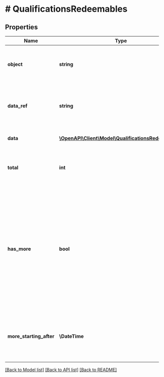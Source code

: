 # # QualificationsRedeemables

## Properties

Name | Type | Description | Notes
------------ | ------------- | ------------- | -------------
**object** | **string** | The type of the object represented by JSON. Default is &#x60;list&#x60;. | [optional] [default to 'list']
**data_ref** | **string** | Identifies the name of the attribute that contains the array of qualified redeemables. | [optional] [default to 'data']
**data** | [**\OpenAPI\Client\Model\QualificationsRedeemable[]**](QualificationsRedeemable.md) | Array of qualified redeemables. | [optional]
**total** | **int** | The number of redeemables returned in the API request. | [optional]
**has_more** | **bool** | As results are always limited, the &#x60;has_more&#x60; flag indicates if there are more records for given parameters. This lets you know if you can run another request (with different options) to get more records returned in the results. | [optional]
**more_starting_after** | **\DateTime** | Timestamp representing the date and time to use in &#x60;starting_after&#x60; cursor to get more redeemables. | [optional]

[[Back to Model list]](../../README.md#models) [[Back to API list]](../../README.md#endpoints) [[Back to README]](../../README.md)
